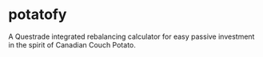 # potatofy

A Questrade integrated rebalancing calculator for easy passive investment in the spirit of Canadian Couch Potato.
